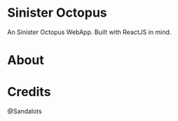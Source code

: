 # Sinister Octopus
An Sinister Octopus WebApp.
Built with ReactJS in mind.
# About 
# Credits
@Sandalots

